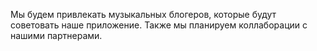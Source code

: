 Мы будем привлекать музыкальных блогеров, которые будут советовать наше приложение. Также мы планируем коллаборации с нашими партнерами.  

